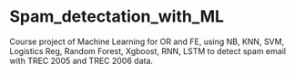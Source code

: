 # Spam_detectation_with_ML

Course project of Machine Learning for OR and FE, using NB, KNN, SVM, Logistics Reg, Random Forest, Xgboost, RNN, LSTM to detect spam email with TREC 2005 and TREC 2006 data.
